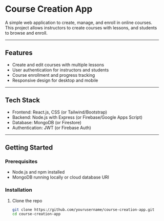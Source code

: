 # Course Creation App

A simple web application to create, manage, and enroll in online courses.  
This project allows instructors to create courses with lessons, and students to browse and enroll.

---

## Features

- Create and edit courses with multiple lessons
- User authentication for instructors and students
- Course enrollment and progress tracking
- Responsive design for desktop and mobile

---

## Tech Stack

- Frontend: React.js, CSS (or Tailwind/Bootstrap)
- Backend: Node.js with Express (or Firebase/Google Apps Script)
- Database: MongoDB (or Firestore)
- Authentication: JWT (or Firebase Auth)

---

## Getting Started

### Prerequisites

- Node.js and npm installed
- MongoDB running locally or cloud database URI

### Installation

1. Clone the repo  
   ```bash
   git clone https://github.com/yourusername/course-creation-app.git
   cd course-creation-app
